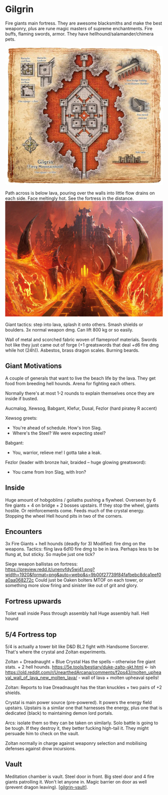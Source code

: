 # Gilgrin
Fire giants main fortress. They are awesome blacksmiths and make the best weaponry, plus are rune magic masters of supreme enchantments. Fire buffs, flaming swords, armor. They have hellhound/salamander/chimera pets.

![](gilgrin-map.png)

Path across is below lava, pouring over the walls into little flow drains on each side. Face meltingly hot. See the fortress in the distance.
![](gilgrin-front.jpeg)

Giant tactics: step into lava, splash it onto others. Smash shields or boulders. 3x normal weapon dmg. Can lift 800 kg or so easily.

Wall of metal and scorched fabric woven of flameproof materials. Swords hot like they just came out of forge (+1 greatswords that deal +d6 fire dmg while hot (24h)). Asbestos, brass dragon scales. Burning beards.

## Giant Motivations
A couple of generals that want to live the beach life by the lava. They get food from breeding hell hounds. Arena for fighting each others.

Normally there's at most 1-2 rounds to explain themselves once they are inside if busted.

Aucmalog, Xewsog, Babgant, Klefur, Dusal, Fezlor (hard piratey R accent)

Xewsog greets:
- You're ahead of schedule. How's Iron Slag.
- Where's the Steel? We were expecting steel?

Babgant:
- You, warrior, relieve me! I gotta take a leak.

Fezlor (leader with bronze hair, braided – huge glowing greatsword):
- You came from Iron Slag, with Iron?

## Inside
Huge amount of hobgoblins  / goliaths pushing a flywheel. Overseen by 6 fire giants + 4 on bridge + 2 bosses upstairs.
If they stop the wheel, giants hostile. Or reinforcements come.
Feeds much of the crystal energy. Stopping the wheel
Hell hound pits in two of the corners.

## Encounters
3x Fire Giants + hell hounds (deadly for 3)
Modified: fire dmg on the weapons.
Tactics: fling lava 6d10 fire dmg to be in lava. Perhaps less to be flung at, but sticky. So maybe just one tick?

Siege weapon ballistas on fortress: https://preview.redd.it/unenvfdy5wi41.png?width=1920&format=png&auto=webp&s=9b00f27739f84fafbebc8dca1eef0a0aa068272c
Could just be Oaken bolters MTOF on each tower, or something more slow firing and sinister like out of grit and glory.

## Fortress upwards
Toilet wall inside
Pass through assembly hall
Huge assembly hall. Hell hound

## 5/4 Fortress top
5/4 is actually a tower bit like D&D BL2 fight with Handsome Sorcerer. That's where the crystal and Zoltan experiments.

Zoltan + Dreadnaught + Blue Crystal
Has the spells – otherwise fire giant stats. + 2 hell hounds.
https://5e.tools/bestiary/duke-zalto-skt.html <- ish
https://old.reddit.com/r/UnearthedArcana/comments/f2ps43/molten_upheaval_wall_of_lava_new_molten_lava/ - wall of lava + molten upheaval spells!

Zoltan: Reports to Irae
Dreadnaught has the titan knuckles + two pairs of +2 shields.

Crystal is main power source (pre-powered). It powers the energy field upstairs.
Upstairs is a similar one that harnesses the energy, plus one that is dedicated (black) to maintaining demon lord portals.

Arcs: isolate them so they can be taken on similarly. Solo battle is going to be tough.
If they destroy it, they better fucking high-tail it. They might persuade him to check on the vault.

Zoltan normally in charge against weaponry selection and mobilising defenses against drow incursions.

## Vault
Meditation chamber is vault. Steel door in front.
Big steel door and 4 fire giants patrolling it. Won't let anyone in. Magic barrier on door as well (prevent dragon leaving).
[[gilgrin-vault]].


[//begin]: # "Autogenerated link references for markdown compatibility"
[gilgrin-vault]: gilgrin-vault "Gilgrin Vault"
[//end]: # "Autogenerated link references"
